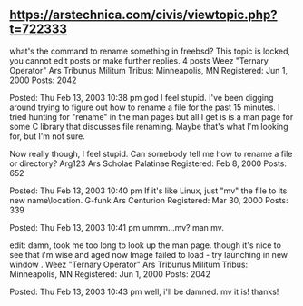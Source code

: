 https://arstechnica.com/civis/viewtopic.php?t=722333
------------------------

 what's the command to rename something in freebsd?
This topic is locked, you cannot edit posts or make further replies.
4 posts
Weez
"Ternary Operator"
Ars Tribunus Militum
Tribus: Minneapolis, MN
Registered: Jun 1, 2000
Posts: 2042
	
Posted: Thu Feb 13, 2003 10:38 pm
god I feel stupid. I've been digging around trying to figure out how to rename a file for the past 15 minutes. I tried hunting for "rename" in the man pages but all I get is is a man page for some C library that discusses file renaming. Maybe that's what I'm looking for, but I'm not sure.

Now really though, I feel stupid. Can somebody tell me how to rename a file or directory?
Arg123
Ars Scholae Palatinae
Registered: Feb 8, 2000
Posts: 652
	
Posted: Thu Feb 13, 2003 10:40 pm
If it's like Linux, just "mv" the file to its new name\location.
G-funk
Ars Centurion
Registered: Mar 30, 2000
Posts: 339
	
Posted: Thu Feb 13, 2003 10:41 pm
ummm...mv? man mv.

edit: damn, took me too long to look up the man page. though it's nice to see that i'm wise and aged now
Image failed to load - try launching in new window
.
Weez
"Ternary Operator"
Ars Tribunus Militum
Tribus: Minneapolis, MN
Registered: Jun 1, 2000
Posts: 2042
	
Posted: Thu Feb 13, 2003 10:43 pm
well, i'll be damned. mv it is! thanks! 
